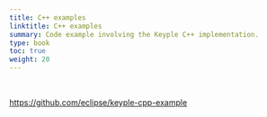```yaml
---
title: C++ examples
linktitle: C++ examples
summary: Code example involving the Keyple C++ implementation.
type: book
toc: true
weight: 20
---
```


<br>

https://github.com/eclipse/keyple-cpp-example
